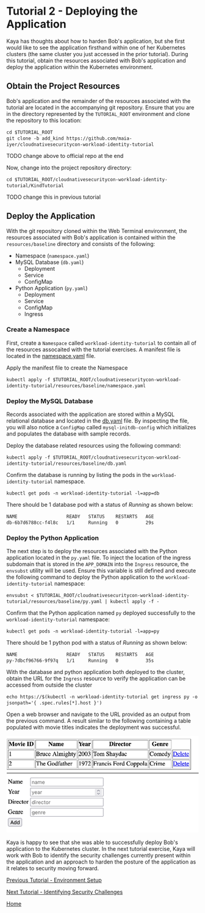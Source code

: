 # Tutorial 2 - Deploying the Application

Kaya has thoughts about how to harden Bob's application, but she first would like to see the application firsthand within one of her Kubernetes clusters (the same cluster you just accessed in the prior tutorial). During this tutorial, obtain the resources associated with Bob's application and deploy the application within the Kubernetes environment. 

## Obtain the Project Resources

Bob's application and the remainder of the resources associated with the tutorial are located in the accompanying git repository. Ensure that you are in the directory represented by the `TUTORIAL_ROOT` environment and clone the repository to this location:

```shell
cd $TUTORIAL_ROOT
git clone -b add_kind https://github.com/maia-iyer/cloudnativesecuritycon-workload-identity-tutorial
```
TODO change above to official repo at the end

Now, change into the project repository directory:

```shell
cd $TUTORIAL_ROOT/cloudnativesecuritycon-workload-identity-tutorial/KindTutorial
```
TODO change this in previous tutorial

## Deploy the Application

With the git repository cloned within the Web Terminal environment, the resources associated with Bob's application is contained within the `resources/baseline` directory and consists of the following:

* Namespace (`namespace.yaml`)
* MySQL Database (`db.yaml`)
  * Deployment
  * Service
  * ConfigMap
* Python Application (`py.yaml`)
  * Deployment
  * Service
  * ConfigMap
  * Ingress

### Create a Namespace

First, create a `Namespace` called `workload-identity-tutorial` to contain all of the resources assocaited with the tutorial exercises. A manifest file is located in the [namespace.yaml](../resources/baseline/namespace.yaml) file.

Apply the manifest file to create the Namespace

```shell
kubectl apply -f $TUTORIAL_ROOT/cloudnativesecuritycon-workload-identity-tutorial/resources/baseline/namespace.yaml
```

### Deploy the MySQL Database

Records associated with the application are stored within a MySQL relational database and located in the [db.yaml](../resources/baseline/db.yaml) file. By inspecting the file, you will also notice a `ConfigMap` called `mysql-initdb-config` which initializes and populates the database with sample records.

Deploy the database related resources using the following command:

```shell
kubectl apply -f $TUTORIAL_ROOT/cloudnativesecuritycon-workload-identity-tutorial/resources/baseline/db.yaml
```

Confirm the database is running by listing the pods in the `workload-identity-tutorial` namespace.

```shell
kubectl get pods -n workload-identity-tutorial -l=app=db
```

There should be 1 database pod with a status of _Running_ as shown below:

```
NAME                  READY   STATUS    RESTARTS   AGE
db-6b7d6788cc-f4l8c   1/1     Running   0          29s
```

### Deploy the Python Application

The next step is to deploy the resources associated with the Python application located in the `py.yaml` file. To inject the location of the ingress subdomain that is stored in the `APP_DOMAIN` into the `Ingress` resource, the `envsubst` utility will be used. Ensure this variable is still defined and execute the following command to deploy the Python application to the `workload-identity-tutorial` namespace:

```shell
envsubst < $TUTORIAL_ROOT/cloudnativesecuritycon-workload-identity-tutorial/resources/baseline/py.yaml | kubectl apply -f - 
```

Confirm that the Python application named `py` deployed successfully to the `workload-identity-tutorial` namespace:

```shell
kubectl get pods -n workload-identity-tutorial -l=app=py
```

There should be 1 python pod with a status of _Running_ as shown below:

```
NAME                  READY   STATUS    RESTARTS   AGE
py-7dbcf96766-9f97q   1/1     Running   0          35s
```

With the database and python application both deployed to the cluster, obtain the URL for the `Ingress` resource to verify the application can be accessed from outside the cluster

```shell
echo https://$(kubectl -n workload-identity-tutorial get ingress py -o jsonpath='{ .spec.rules[*].host }')
```

Open a web browser and navigate to the URL provided as an output from the previous command. A result similar to the following containing a table populated with movie titles indicates the deployment was successful.

![Python Application](images/baseline-app.png)

Kaya is happy to see that she was able to successfully deploy Bob's application to the Kubernetes cluster. In the next tutorial exercise, Kaya will work with Bob to identify the security challenges currently present within the application and an approach to harden the posture of the application as it relates to security moving forward.

[Previous Tutorial - Environment Setup](tutorial1.md)

[Next Tutorial - Identifying Security Challenges](tutorial3.md)

[Home](../README.md)
